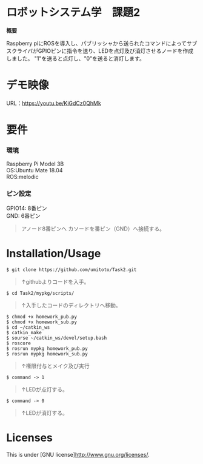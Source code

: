 # ロボットシステム学　課題2
 **概要**
 
 Raspberry piにROSを導入し、パブリッシャから送られたコマンドによってサブスクライバがGPIOピンに指令を送り、LEDを点灯及び消灯させるノードを作成しました。
 "1"を送ると点灯し、"0"を送ると消灯します。
 
# デモ映像
 
URL：https://youtu.be/KiGdCz0QhMk
 
# 要件
### 環境
Raspberry Pi Model 3B  
OS:Ubuntu Mate 18.04  
ROS:melodic

### ピン設定
GPIO14: 8番ピン  
GND: 6番ピン

> アノード8番ピンへ
 カソードを番ピン（GND）へ接続する。
 
 
# Installation/Usage
 
    $ git clone https://github.com/umitoto/Task2.git  
> ↑githubよりコードを入手。

    $ cd Task2/mypkg/scripts/
> ↑入手したコードのディレクトリへ移動。

    $ chmod +x homework_pub.py
    $ chmod +x homework_sub.py
    $ cd ~/catkin_ws
    $ catkin_make 
    $ sourse ~/catkin_ws/devel/setup.bash
    $ roscore 
    $ rosrun mypkg homework_pub.py
    $ rosrun mypkg homework_sub.py
> ↑権限付与とメイク及び実行

    $ command -> 1
> ↑LEDが点灯する。

    $ command -> 0
> ↑LEDが消灯する。

# Licenses
This is under [GNU license]<http://www.gnu.org/licenses/>.
 

